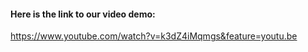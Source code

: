 #### Here is the link to our video demo:

https://www.youtube.com/watch?v=k3dZ4iMqmgs&feature=youtu.be
